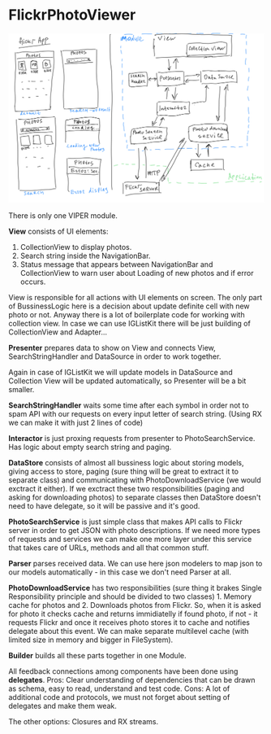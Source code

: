 # FlickrPhotoViewer

![alt text](https://github.com/madmag77/FlickrPhotoViewer/blob/master/flickr_app.png)

There is only one VIPER module.

**View** consists of UI elements:
1. CollectionView to display photos.
2. Search string inside the NavigationBar.
3. Status message that appears between NavigationBar and CollectionView to warn user about Loading of new photos and if error occurs.

View is responsible for all actions with UI elements on screen. The only part of BussinessLogic here is a decision about update definite cell with new photo or not.
Anyway there is a lot of boilerplate code for working with collection view. In case we can use IGListKit there will be just building of CollectionView and Adapter...

**Presenter** prepares data to show on View and connects View, SearchStringHandler and DataSource in order to work together.

Again in case of IGListKit we will update models in DataSource and Collection View will be updated automatically, so Presenter will be a bit smaller.

**SearchStringHandler** waits some time after each symbol in order not to spam API with our requests on every input letter of search string. (Using RX we can make it with just 2 lines of code)

**Interactor** is just proxing requests from presenter to PhotoSearchService. Has logic about empty search string and paging.

**DataStore** consists of almost all bussiness logic about storing models, giving access to store, paging (sure thing will be great to extract it to separate class) and communicating with PhotoDownloadService (we would exctract it either). If we exctract these two responsibilities (paging and asking for downloading photos) to separate classes then DataStore doesn't need to have delegate, so it will be passive and it's good.

**PhotoSearchService** is just simple class that makes API calls to Flickr server in order to get JSON with photo descriptions. If we need more types of requests and services we can make one more layer under this service that takes care of URLs, methods and all that common stuff.

 **Parser** parses received data. We can use here json modelers to map json to our models automatically - in this case we don't need Parser at all.
 
 **PhotoDownloadService** has two responsibilities (sure thing it brakes Single Responsibility principle and should be divided to two classes) 1. Memory cache for photos and 2. Downloads photos from Flickr. So, when it is asked for photo it checks cache and returns immidiatelly if found photo, if not - it requests Flickr and once it receives photo stores it to cache and notifies delegate about this event. We can make separate multilevel cache (with limited size in memory and bigger in FileSystem).
 
 **Builder** builds all these parts together in one Module. 
 
 All feedback connections among components have been done using **delegates**. 
 Pros: Clear understanding of dependencies that can be drawn as schema, easy to read, understand and test code.
 Cons: A lot of additional code and protocols, we must not forget about setting of delegates and make them weak. 
 
 The other options: Closures and RX streams. 
